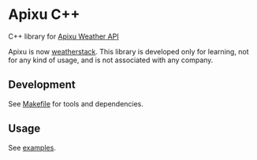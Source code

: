 # Apixu C++

C++ library for [Apixu Weather API](https://www.apixu.com/api.aspx)

Apixu is now [weatherstack](https://weatherstack.com/). This library is developed only for learning, not for any kind of usage, and is not associated with any company.

## Development

See [Makefile](Makefile) for tools and dependencies.

## Usage

See [examples](./examples).
